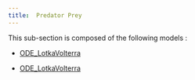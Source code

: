 ```yaml
---
title:  Predator Prey
---
```



This sub-section is composed of the following models :

* [ODE_LotkaVolterra](references#PredatorPreyLotka-Volterra(InfluenceofIntegrationStep))

* [ODE_LotkaVolterra](references#PredatorPreyLotka-Volterra(Simple))


